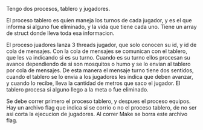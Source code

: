 Tengo dos procesos, tablero y jugadores.

El proceso tablero es quien maneja los turnos de cada jugador, y es el que informa 
si alguno fue eliminado, y la vida que tiene cada uno. 
Tiene un array de struct donde lleva toda esa informacion.

El proceso juadores lanza 3 threads jugador, que solo conocen su id, y id de cola de mensajes. 
Con la cola de mensajes se comunican con el tablero, que les va indicando si es su turno. Cuando es su turno ellos procesan su avance dependiendo de si son mosquitos o humo y se lo envian al tablero por cola de mensajes.
De esta manera el mensaje turno tiene dos sentidos, cuando el tablero se lo envia a
los jugadores les indica que deben avanzar, y cuando lo recibe, lleva la cantidad de metros que saco el jugador.
El tablero procesa si alguno llego a la meta o fue eliminado.

Se debe correr primero el proceso tablero, y despues el proceso equipos.
Hay un archivo flag que indica si se corrio o no el proceso tablero, de no ser asi corta la ejecucion de jugadores.
Al correr Make se borra este archivo flag.
